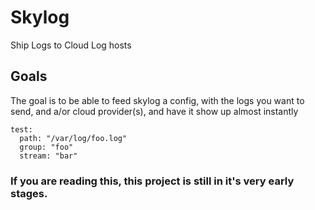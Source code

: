 # Skylog
Ship Logs to Cloud Log hosts


## Goals
The goal is to be able to feed skylog a config, with the logs you want to send, and a/or cloud provider(s), and have it show up almost instantly

```
test:
  path: "/var/log/foo.log"
  group: "foo"
  stream: "bar"
```
### If you are reading this, this project is still in it's very early stages. 
